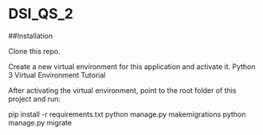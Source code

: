# DSI_QS_2

##Installation

Clone this repo.

Create a new virtual environment for this application and activate it. Python 3 Virtual Environment Tutorial

After activating the virtual environment, point to the root folder of this project and run:

pip install -r requirements.txt
python manage.py makemigrations
python manage.py migrate
